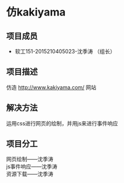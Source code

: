 仿kakiyama
===
项目成员
---
* 软工151-2015210405023-沈季涛 （组长）<br>

项目描述
---
仿造 http://www.kakiyama.com/ 网站<br>

解决方法
---
运用css进行网页的绘制，并用js来进行事件响应<br>

项目分工
---
网页绘制——沈季涛<br>
js事件响应——沈季涛<br>
资源下载——沈季涛<br>
